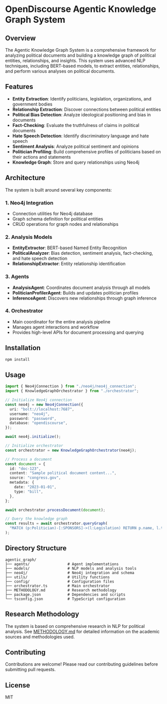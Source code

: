 # OpenDiscourse Agentic Knowledge Graph System

## Overview

The Agentic Knowledge Graph System is a comprehensive framework for analyzing political documents and building a knowledge graph of political entities, relationships, and insights. This system uses advanced NLP techniques, including BERT-based models, to extract entities, relationships, and perform various analyses on political documents.

## Features

- **Entity Extraction**: Identify politicians, legislation, organizations, and government bodies
- **Relationship Extraction**: Discover connections between political entities
- **Political Bias Detection**: Analyze ideological positioning and bias in documents
- **Fact-Checking**: Evaluate the truthfulness of claims in political documents
- **Hate Speech Detection**: Identify discriminatory language and hate speech
- **Sentiment Analysis**: Analyze political sentiment and opinions
- **Politician Profiling**: Build comprehensive profiles of politicians based on their actions and statements
- **Knowledge Graph**: Store and query relationships using Neo4j

## Architecture

The system is built around several key components:

### 1. Neo4j Integration

- Connection utilities for Neo4j database
- Graph schema definition for political entities
- CRUD operations for graph nodes and relationships

### 2. Analysis Models

- **EntityExtractor**: BERT-based Named Entity Recognition
- **PoliticalAnalyzer**: Bias detection, sentiment analysis, fact-checking, and hate speech detection
- **RelationshipExtractor**: Entity relationship identification

### 3. Agents

- **AnalysisAgent**: Coordinates document analysis through all models
- **PoliticianProfilerAgent**: Builds and updates politician profiles
- **InferenceAgent**: Discovers new relationships through graph inference

### 4. Orchestrator

- Main coordinator for the entire analysis pipeline
- Manages agent interactions and workflow
- Provides high-level APIs for document processing and querying

## Installation

```bash
npm install
```

## Usage

```typescript
import { Neo4jConnection } from "./neo4j/neo4j_connection";
import { KnowledgeGraphOrchestrator } from "./orchestrator";

// Initialize Neo4j connection
const neo4j = new Neo4jConnection({
  uri: "bolt://localhost:7687",
  username: "neo4j",
  password: "password",
  database: "opendiscourse",
});

await neo4j.initialize();

// Initialize orchestrator
const orchestrator = new KnowledgeGraphOrchestrator(neo4j);

// Process a document
const document = {
  id: "doc-123",
  content: "Sample political document content...",
  source: "congress.gov",
  metadata: {
    date: "2023-01-01",
    type: "bill",
  },
};

await orchestrator.processDocument(document);

// Query the knowledge graph
const results = await orchestrator.queryGraph(
  "MATCH (p:Politician)-[:SPONSORS]->(l:Legislation) RETURN p.name, l.title",
);
```

## Directory Structure

```
agentic_graph/
├── agents/                 # Agent implementations
├── models/                 # NLP models and analysis tools
├── neo4j/                  # Neo4j integration and schema
├── utils/                  # Utility functions
├── config/                 # Configuration files
├── orchestrator.ts         # Main orchestrator
├── METHODOLOGY.md          # Research methodology
├── package.json            # Dependencies and scripts
└── tsconfig.json           # TypeScript configuration
```

## Research Methodology

The system is based on comprehensive research in NLP for political analysis. See [METHODOLOGY.md](METHODOLOGY.md) for detailed information on the academic sources and methodologies used.

## Contributing

Contributions are welcome! Please read our contributing guidelines before submitting pull requests.

## License

MIT
